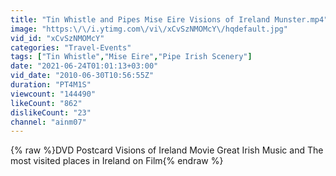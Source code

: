 ```yaml
---
title: "Tin Whistle and Pipes Mise Eire Visions of Ireland Munster.mp4"
image: "https:\/\/i.ytimg.com\/vi\/xCvSzNMOMcY\/hqdefault.jpg"
vid_id: "xCvSzNMOMcY"
categories: "Travel-Events"
tags: ["Tin Whistle","Mise Eire","Pipe Irish Scenery"]
date: "2021-06-24T01:01:13+03:00"
vid_date: "2010-06-30T10:56:55Z"
duration: "PT4M1S"
viewcount: "144490"
likeCount: "862"
dislikeCount: "23"
channel: "ainm07"
---
```

{% raw %}DVD Postcard Visions of Ireland Movie Great Irish Music and The most visited places in Ireland on Film{% endraw %}
